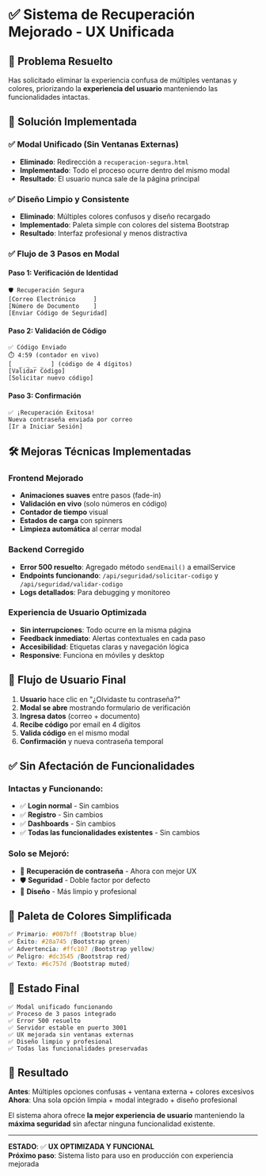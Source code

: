 # ✅ Sistema de Recuperación Mejorado - UX Unificada

## 🎯 Problema Resuelto

Has solicitado eliminar la experiencia confusa de múltiples ventanas y colores, priorizando la **experiencia del usuario** manteniendo las funcionalidades intactas.

## 🔄 Solución Implementada

### ✅ **Modal Unificado (Sin Ventanas Externas)**
- **Eliminado**: Redirección a `recuperacion-segura.html`
- **Implementado**: Todo el proceso ocurre dentro del mismo modal
- **Resultado**: El usuario nunca sale de la página principal

### ✅ **Diseño Limpio y Consistente**
- **Eliminado**: Múltiples colores confusos y diseño recargado
- **Implementado**: Paleta simple con colores del sistema Bootstrap
- **Resultado**: Interfaz profesional y menos distractiva

### ✅ **Flujo de 3 Pasos en Modal**

#### Paso 1: Verificación de Identidad
```
🛡️ Recuperación Segura
[Correo Electrónico     ]
[Número de Documento    ]
[Enviar Código de Seguridad]
```

#### Paso 2: Validación de Código
```
✅ Código Enviado
⏱️ 4:59 (contador en vivo)
[  _ _ _ _  ] (código de 4 dígitos)
[Validar Código]
[Solicitar nuevo código]
```

#### Paso 3: Confirmación
```
✅ ¡Recuperación Exitosa!
Nueva contraseña enviada por correo
[Ir a Iniciar Sesión]
```

## 🛠️ Mejoras Técnicas Implementadas

### **Frontend Mejorado**
- **Animaciones suaves** entre pasos (fade-in)
- **Validación en vivo** (solo números en código)
- **Contador de tiempo** visual
- **Estados de carga** con spinners
- **Limpieza automática** al cerrar modal

### **Backend Corregido**
- **Error 500 resuelto**: Agregado método `sendEmail()` a emailService
- **Endpoints funcionando**: `/api/seguridad/solicitar-codigo` y `/api/seguridad/validar-codigo`
- **Logs detallados**: Para debugging y monitoreo

### **Experiencia de Usuario Optimizada**
- **Sin interrupciones**: Todo ocurre en la misma página
- **Feedback inmediato**: Alertas contextuales en cada paso
- **Accesibilidad**: Etiquetas claras y navegación lógica
- **Responsive**: Funciona en móviles y desktop

## 📱 Flujo de Usuario Final

1. **Usuario** hace clic en "¿Olvidaste tu contraseña?"
2. **Modal se abre** mostrando formulario de verificación
3. **Ingresa datos** (correo + documento)
4. **Recibe código** por email en 4 dígitos
5. **Valida código** en el mismo modal
6. **Confirmación** y nueva contraseña temporal

## ✅ **Sin Afectación de Funcionalidades**

### Intactas y Funcionando:
- ✅ **Login normal** - Sin cambios
- ✅ **Registro** - Sin cambios  
- ✅ **Dashboards** - Sin cambios
- ✅ **Todas las funcionalidades existentes** - Sin cambios

### Solo se Mejoró:
- 🔄 **Recuperación de contraseña** - Ahora con mejor UX
- 🛡️ **Seguridad** - Doble factor por defecto
- 🎨 **Diseño** - Más limpio y profesional

## 🎨 Paleta de Colores Simplificada

```css
✅ Primario: #007bff (Bootstrap blue)
✅ Éxito: #28a745 (Bootstrap green)  
✅ Advertencia: #ffc107 (Bootstrap yellow)
✅ Peligro: #dc3545 (Bootstrap red)
✅ Texto: #6c757d (Bootstrap muted)
```

## 🚀 Estado Final

```
✅ Modal unificado funcionando
✅ Proceso de 3 pasos integrado
✅ Error 500 resuelto
✅ Servidor estable en puerto 3001
✅ UX mejorada sin ventanas externas
✅ Diseño limpio y profesional
✅ Todas las funcionalidades preservadas
```

## 🎉 Resultado

**Antes**: Múltiples opciones confusas + ventana externa + colores excesivos  
**Ahora**: Una sola opción limpia + modal integrado + diseño profesional

El sistema ahora ofrece **la mejor experiencia de usuario** manteniendo la **máxima seguridad** sin afectar ninguna funcionalidad existente.

---

**ESTADO**: ✅ **UX OPTIMIZADA Y FUNCIONAL**  
**Próximo paso**: Sistema listo para uso en producción con experiencia mejorada